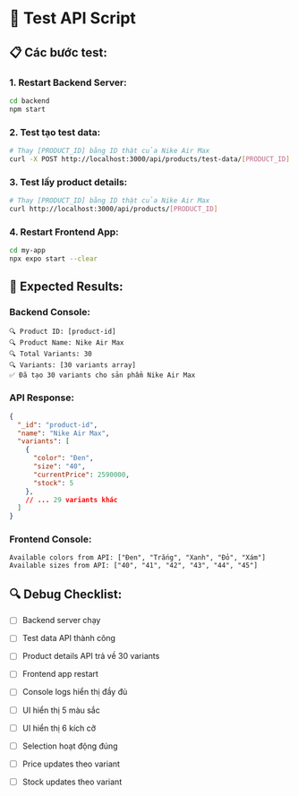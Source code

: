 # 🧪 Test API Script

## 📋 **Các bước test:**

### **1. Restart Backend Server:**
```bash
cd backend
npm start
```

### **2. Test tạo test data:**
```bash
# Thay [PRODUCT_ID] bằng ID thật của Nike Air Max
curl -X POST http://localhost:3000/api/products/test-data/[PRODUCT_ID]
```

### **3. Test lấy product details:**
```bash
# Thay [PRODUCT_ID] bằng ID thật của Nike Air Max
curl http://localhost:3000/api/products/[PRODUCT_ID]
```

### **4. Restart Frontend App:**
```bash
cd my-app
npx expo start --clear
```

## 🎯 **Expected Results:**

### **Backend Console:**
```
🔍 Product ID: [product-id]
🔍 Product Name: Nike Air Max
🔍 Total Variants: 30
🔍 Variants: [30 variants array]
✅ Đã tạo 30 variants cho sản phẩm Nike Air Max
```

### **API Response:**
```json
{
  "_id": "product-id",
  "name": "Nike Air Max",
  "variants": [
    {
      "color": "Đen",
      "size": "40",
      "currentPrice": 2590000,
      "stock": 5
    },
    // ... 29 variants khác
  ]
}
```

### **Frontend Console:**
```
Available colors from API: ["Đen", "Trắng", "Xanh", "Đỏ", "Xám"]
Available sizes from API: ["40", "41", "42", "43", "44", "45"]
```

## 🔍 **Debug Checklist:**

- [ ] Backend server chạy
- [ ] Test data API thành công
- [ ] Product details API trả về 30 variants
- [ ] Frontend app restart
- [ ] Console logs hiển thị đầy đủ
- [ ] UI hiển thị 5 màu sắc
- [ ] UI hiển thị 6 kích cỡ
- [ ] Selection hoạt động đúng
- [ ] Price updates theo variant
- [ ] Stock updates theo variant



